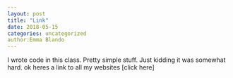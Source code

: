 ```yaml
---
layout: post
title: "Link"
date: 2018-05-15
categories: uncategorized
author:Emma Blando
---
```


I wrote code in this class. Pretty simple stuff. Just kidding it was somewhat hard. ok heres a link to all my websites [click here]

[url]: /website/
